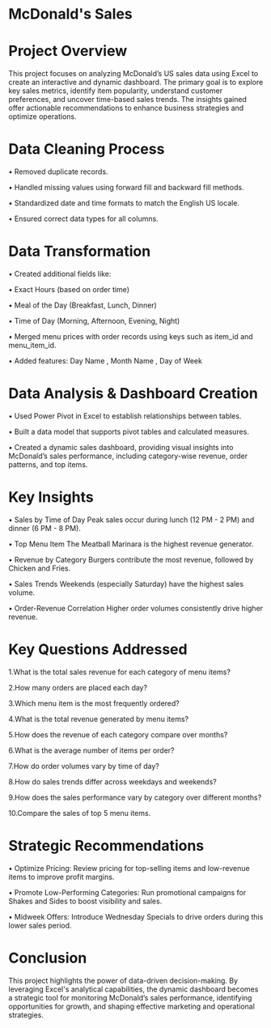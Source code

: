 # McDonald's Sales

# Project Overview
This project focuses on analyzing McDonald’s US sales data using Excel to create an interactive and dynamic dashboard. The primary goal is to explore key sales metrics, identify item popularity, understand customer preferences, and uncover time-based sales trends. The insights gained offer actionable recommendations to enhance business strategies and optimize operations.


# Data Cleaning Process
&#8226; Removed duplicate records.

&#8226; Handled missing values using forward fill and backward fill methods.

&#8226; Standardized date and time formats to match the English US locale.

&#8226; Ensured correct data types for all columns.

# Data Transformation
&#8226; Created additional fields like:

&#8226; Exact Hours (based on order time)

&#8226; Meal of the Day (Breakfast, Lunch, Dinner)

&#8226; Time of Day (Morning, Afternoon, Evening, Night)

&#8226; Merged menu prices with order records using keys such as item_id and menu_item_id.

&#8226; Added features: Day Name ,  Month Name ,  Day of Week 

# Data Analysis & Dashboard Creation
&#8226; Used Power Pivot in Excel to establish relationships between tables.

&#8226; Built a data model that supports pivot tables and calculated measures.

&#8226; Created a dynamic sales dashboard, providing visual insights into McDonald’s sales performance, including category-wise revenue, order patterns, and top items.

# Key Insights
&#8226; Sales by Time of Day	Peak sales occur during lunch (12 PM - 2 PM) and dinner (6 PM - 8 PM).

&#8226; Top Menu Item	The Meatball Marinara is the highest revenue generator.

&#8226; Revenue by Category	Burgers contribute the most revenue, followed by Chicken and Fries.

&#8226; Sales Trends	Weekends (especially Saturday) have the highest sales volume.

&#8226; Order-Revenue Correlation	Higher order volumes consistently drive higher revenue.

# Key Questions Addressed

1.What is the total sales revenue for each category of menu items?

2.How many orders are placed each day?

3.Which menu item is the most frequently ordered?

4.What is the total revenue generated by menu items?

5.How does the revenue of each category compare over months?

6.What is the average number of items per order?

7.How do order volumes vary by time of day?

8.How do sales trends differ across weekdays and weekends?

9.How does the sales performance vary by category over different months?

10.Compare the sales of top 5 menu items.

# Strategic Recommendations
&#8226; Optimize Pricing: Review pricing for top-selling items and low-revenue items to improve profit margins.

&#8226; Promote Low-Performing Categories: Run promotional campaigns for Shakes and Sides to boost visibility and sales.

&#8226; Midweek Offers: Introduce Wednesday Specials to drive orders during this lower sales period.

# Conclusion
This project highlights the power of data-driven decision-making. By leveraging Excel's analytical capabilities, the dynamic dashboard becomes a strategic tool for monitoring McDonald’s sales performance, identifying opportunities for growth, and shaping effective marketing and operational strategies.
